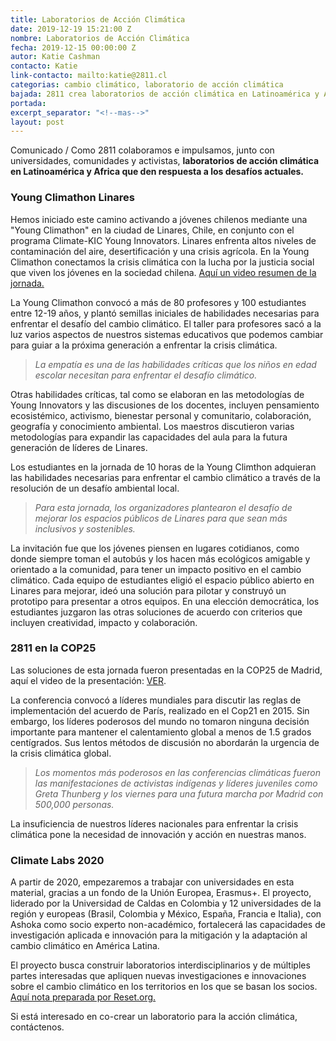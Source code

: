 ```yaml
---
title: Laboratorios de Acción Climática
date: 2019-12-19 15:21:00 Z
nombre: Laboratorios de Acción Climática
fecha: 2019-12-15 00:00:00 Z
autor: Katie Cashman
contacto: Katie
link-contacto: mailto:katie@2811.cl
categorias: cambio climático, laboratorio de acción climática
bajada: 2811 crea laboratorios de acción climática en Latinoamérica y Africa
portada: 
excerpt_separator: "<!--mas-->"
layout: post
---
```


Comunicado / Como 2811 colaboramos e impulsamos, junto con universidades, comunidades y activistas, **laboratorios de acción climática en Latinoamérica y Africa que den respuesta a los desafíos actuales.**

<!--mas-->

### Young Climathon Linares

Hemos iniciado este camino activando a jóvenes chilenos mediante una "Young Climathon" en la ciudad de Linares, Chile, en conjunto con el programa Climate-KIC Young Innovators. Linares enfrenta altos niveles de contaminación del aire, desertificación y una crisis agrícola. En la Young Climathon conectamos la crisis climática con la lucha por la justicia social que viven los jóvenes en la sociedad chilena. [Aquí un video resumen de la jornada.](https://youtu.be/L9h5ZFk3xBY)

La Young Climathon convocó a más de 80 profesores y 100 estudiantes entre 12-19 años, y plantó semillas iniciales de habilidades necesarias para enfrentar el desafío del cambio climático. El taller para profesores sacó a la luz varios aspectos de nuestros sistemas educativos que podemos cambiar para guiar a la próxima generación a enfrentar la crisis climática.

> *La empatía es una de las habilidades críticas que los niños en edad escolar necesitan para enfrentar el desafío climático.*

Otras habilidades críticas, tal como se elaboran en las metodologías de Young Innovators y las discusiones de los docentes, incluyen pensamiento ecosistémico, activismo, bienestar personal y comunitario, colaboración, geografía y conocimiento ambiental. Los maestros discutieron varias metodologías para expandir las capacidades del aula para la futura generación de líderes de Linares.

Los estudiantes en la jornada de 10 horas de la Young Climthon adquieran las habilidades necesarias para enfrentar el cambio climático a través de la resolución de un desafío ambiental local.

> *Para esta jornada, los organizadores plantearon el desafío de mejorar los espacios públicos de Linares para que sean más inclusivos y sostenibles.*

La invitación fue que los jóvenes piensen en lugares cotidianos, como donde siempre toman el autobús y los hacen más ecológicos amigable y orientado a la comunidad, para tener un impacto positivo en el cambio climático. Cada equipo de estudiantes eligió el espacio público abierto en Linares para mejorar, ideó una solución para pilotar y construyó un prototipo para presentar a otros equipos. En una elección democrática, los estudiantes juzgaron las otras soluciones de acuerdo con criterios que incluyen creatividad, impacto y colaboración.

### 2811 en la COP25

Las soluciones de esta jornada fueron presentadas en la COP25 de Madrid, aquí el video de la presentación: [VER](https://youtu.be/RuSKpf4uAGw).

La conferencia convocó a líderes mundiales para discutir las reglas de implementación del acuerdo de París, realizado en el Cop21 en 2015. Sin embargo, los líderes poderosos del mundo no tomaron ninguna decisión importante para mantener el calentamiento global a menos de 1.5 grados centígrados. Sus lentos métodos de discusión no abordarán la urgencia de la crisis climática global.

> *Los momentos más poderosos en las conferencias climáticas fueron las manifestaciones de activistas indígenas y líderes juveniles como Greta Thunberg y los viernes para una futura marcha por Madrid con 500,000 personas.*

La insuficiencia de nuestros líderes nacionales para enfrentar la crisis climática pone la necesidad de innovación y acción en nuestras manos.

### Climate Labs 2020

A partir de 2020, empezaremos a trabajar con universidades en esta material, gracias a un fondo de la Unión Europea, Erasmus\+. El proyecto, liderado por la Universidad de Caldas en Colombia y 12 universidades de la región y europeas (Brasil, Colombia y México, España, Francia e Italia), con Ashoka como socio experto non-académico, fortalecerá las capacidades de investigación aplicada e innovación para la mitigación y la adaptación al cambio climático en América Latina.

El proyecto busca construir laboratorios interdisciplinarios y de múltiples partes interesadas que apliquen nuevas investigaciones e innovaciones sobre el cambio climático en los territorios en los que se basan los socios. [Aquí nota preparada por Reset.org.](https://en.reset.org/blog/eu-funds-latin-american-climate-labs-support-local-innovation-global-climate-challenges-1104201)

Si está interesado en co-crear un laboratorio para la acción climática, contáctenos.